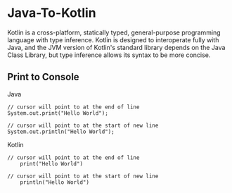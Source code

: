 # Java-To-Kotlin
Kotlin is a cross-platform, statically typed, general-purpose programming language with type inference. Kotlin is designed to interoperate fully with Java, and the JVM version of Kotlin's standard library depends on the Java Class Library, but type inference allows its syntax to be more concise.


## Print to Console

Java 

    // cursor will point to at the end of line
    System.out.print("Hello World");

    // cursor will point to at the start of new line
    System.out.println("Hello World");
    
Kotlin

    // cursor will point to at the end of line
        print("Hello World")
    
    // cursor will point to at the start of new line
        println("Hello World")

